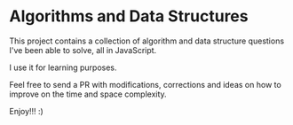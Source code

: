 # Algorithms and Data Structures

This project contains a collection of algorithm and data structure questions I've been able to solve, all in JavaScript.

I use it for learning purposes.

Feel free to send a PR with modifications, corrections and ideas on how to improve on the time and space complexity.

Enjoy!!! :)

